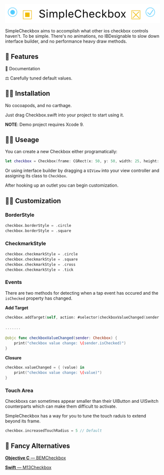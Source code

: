 ![](demo/images/banner.png)

SimpleCheckbox aims to accomplish what other ios checkbox controls haven't. To be simple. There's no animations, no IBDesignable to slow down interface builder, and no performance heavy draw methods.

🎉 Features
----
 📒 Documentation
 
 ⚖️ Carefully tuned default values.

👨‍💻 Installation
----
No cocoapods, and no carthage.

Just drag Checkbox.swift into your project to start using it.

**NOTE**: Demo project requires Xcode 9.


👩‍🍳 Useage
----

You can create a new Checkbox either programatically:
```swift
let checkbox = Checkbox(frame: CGRect(x: 50, y: 50, width: 25, height: 25))
```
Or using interface builder by dragging a `UIView` into your view controller and assigning its class to `Checkbox`. 

After hooking up an outlet you can begin customization.

👩‍🎨 Customization
----

### BorderStyle
```swift
checkbox.borderStyle = .circle
checkbox.borderStyle = .square
```
### CheckmarkStyle
```swift
checkbox.checkmarkStyle = .circle
checkbox.checkmarkStyle = .square
checkbox.checkmarkStyle = .cross
checkbox.checkmarkStyle = .tick
```  
### Events
There are two methods for detecting when a tap event has occured and the `isChecked` property has changed.

**Add Target**
```swift
checkbox.addTarget(self, action: #selector(checkboxValueChanged(sender:)), for: .valueChanged)

.......

@objc func checkboxValueChanged(sender: Checkbox) {
    print("checkbox value change: \(sender.isChecked)")
}
```       
**Closure**
```swift
checkbox.valueChanged = { (value) in
    print("checkbox value change: \(value)")
}
```

### Touch Area
Checkboxs can sometimes appear smaller than their UIButton and UISwitch counterparts which can make them difficult to activate. 

SimpleCheckbox has a way for you to tune the touch raduis to extend beyond its frame.
```swift
checkbox.increasedTouchRadius = 5 // Default
```
🎩 Fancy Alternatives
----

[**Objective C** — BEMCheckbox](https://github.com/Boris-Em/BEMCheckBox)

[**Swift** — M13Checkbox](https://github.com/Marxon13/M13Checkbox)
